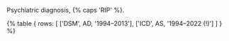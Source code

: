 Psychiatric diagnosis, {% caps 'RIP' %}.

{% table {
  rows: [
    ['DSM', AD, '1994–2013'],
    ['ICD', AS, '1994–2022 (!)']
  ]
} %}
